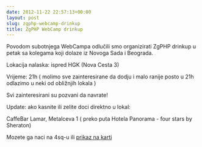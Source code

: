 ```yaml
---
date: 2012-11-22 22:57:13+00:00
layout: post
slug: zgphp-webcamp-drinkup
title: ZgPHP WebCamp drinkup
---
```


Povodom subotnjega WebCampa odlučili smo organizirati ZgPHP drinkup u petak sa kolegama koji dolaze iz Novoga Sada i Beograda.

Lokacija nalaska: ispred HGK (Nova Cesta 3)

Vrijeme: 21h ( molimo sve zainteresirane da dodju i malo ranije posto u 21h odlazimo u neki od obližnjih lokala )

Svi zainteresirani su pozvani da navrate!

Update: ako kasnite ili zelite doci direktno u lokal:



CaffeBar Lamar, Metalceva 1 ( preko puta Hotela Panorama - four stars by Sheraton)

Mozete ga naci na 4sq-u ili
[ prikaz na karti](https://maps.google.com/maps?q=Metalceva+1,+zagreb&hl=en&ie=UTF8&ll=45.806277,15.953243&spn=0.008167,0.012853&sll=37.0625,-95.677068&sspn=37.956457,52.646484&ui=maps&hnear=Metalčeva+ulica+1,+10000,+Zagreb,+Croatia&t=m&z=16)
